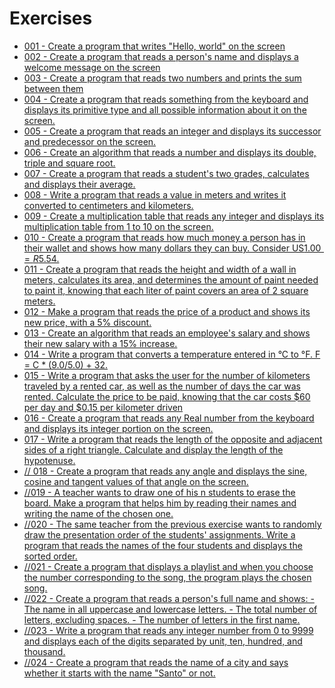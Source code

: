 
# Exercises

- [001 - Create a program that writes "Hello, world" on the screen](exercises/001.dart)
- [002 - Create a program that reads a person's name and displays a welcome message on the screen](exercises/002.dart)
- [003 - Create a program that reads two numbers and prints the sum between them](exercises/003.dart)
- [004 - Create a program that reads something from the keyboard and displays its primitive type and all possible information about it on the screen.](exercises/004.dart)
- [005 - Create a program that reads an integer and displays its successor and predecessor on the screen.](exercises/005.dart)
- [006 - Create an algorithm that reads a number and displays its double, triple and square root.](exercises/006.dart)
- [007 - Create a program that reads a student's two grades, calculates and displays their average.](exercises/007.dart)
- [008 - Write a program that reads a value in meters and writes it converted to centimeters and kilometers.](exercises/008.dart)
- [009 - Create a multiplication table that reads any integer and displays its multiplication table from 1 to 10 on the screen.](exercises/009.dart)
- [010 - Create a program that reads how much money a person has in their wallet and shows how many dollars they can buy. Consider US$1.00 = R$5.54.](exercises/010.dart)
- [011 - Create a program that reads the height and width of a wall in meters, calculates its area, and determines the amount of paint needed to paint it, knowing that each liter of paint covers an area of 2 square meters.](exercises/011.dart)
- [012 - Make a program that reads the price of a product and shows its new price, with a 5% discount.](exercises/012.dart)
- [013 - Create an algorithm that reads an employee's salary and shows their new salary with a 15% increase.](exercises/013.dart)
- [014 - Write a program that converts a temperature entered in °C to °F. F = C * (9.0/5.0) + 32.](exercises/014.dart)
- [015 - Write a program that asks the user for the number of kilometers traveled by a rented car, as well as the number of days the car was rented. Calculate the price to be paid, knowing that the car costs $60 per day and $0.15 per kilometer driven](exercises/015.dart)
- [016 - Create a program that reads any Real number from the keyboard and displays its integer portion on the screen.](exercises/016.dart)
- [017 -  Write a program that reads the length of the opposite and adjacent sides of a right triangle. Calculate and display the length of the hypotenuse.](exercises/017.dart)
- [// 018 - Create a program that reads any angle and displays the sine, cosine and tangent values of that angle on the screen.](exercises/018.dart)
- [//019 - A teacher wants to draw one of his n students to erase the board. Make a program that helps him by reading their names and writing the name of the chosen one.](exercises/019.dart)
- [//020 - The same teacher from the previous exercise wants to randomly draw the presentation order of the students' assignments. Write a program that reads the names of the four students and displays the sorted order.](exercises/020.dart) 
- [//021 - Create a program that displays a playlist and when you choose the number corresponding to the song, the program plays the chosen song.](exercises/021.dart) 
- [//022 - Create a program that reads a person's full name and shows: - The name in all uppercase and lowercase letters. - The total number of letters, excluding spaces. - The number of letters in the first name.](exercises/022.dart) 
- [//023 - Write a program that reads any integer number from 0 to 9999 and displays each of the digits separated by unit, ten, hundred, and thousand.](exercises/023.dart) 
- [//024 - Create a program that reads the name of a city and says whether it starts with the name "Santo" or not.](exercises/024.dart) 

